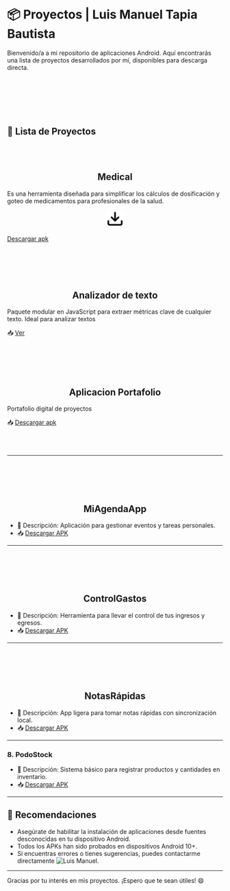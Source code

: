 # 📦 Proyectos | Luis Manuel Tapia Bautista

Bienvenido/a a mi repositorio de aplicaciones Android. Aquí encontrarás una lista de proyectos desarrollados por mí, disponibles para descarga directa.

<br>
<br>
<br>
<br>
<br>

## 🚀 Lista de Proyectos
<br>
<br>
<h2 align="center">
Medical
</h2>

Es una herramienta diseñada para simplificar los cálculos de dosificación y goteo de medicamentos para profesionales de la salud.

<div align="center">
<img src="https://github.com/luismtapia/portafolio/blob/master/archivos/download-16.svg" width="40px" alt="Download"/>
</div>

[Descargar apk](https://github.com/luismtapia/portafolio/raw/refs/heads/master/archivos/apks/medical.apk)

<br>
<br>
<br>
<br>
<h2 align="center">
Analizador de texto
</h2>

Paquete modular en JavaScript para extraer métricas clave de cualquier texto. Ideal para analizar textos

📥 [Ver](https://www.npmjs.com/package/analyzer-text)


<br>
<br>
<br>
<br>
<h2 align="center">
Aplicacion Portafolio
</h2>

Portafolio digital de proyectos

📥 [Descargar apk](https://github.com/luismtapia/portafolio/raw/refs/heads/master/archivos/apks/portafolio.apk)

<br>
<br>
















---


<br>
<br>
<br>
<br>
<h2 align="center">
MiAgendaApp
</h2>

- 📄 Descripción: Aplicación para gestionar eventos y tareas personales.
- 📥 [Descargar APK](https://drive.google.com/file/d/1EbMPWtBuBZmn28qJqew_26OkHA7t6pcE/view?usp=drive_link)

---

<br>
<br>
<br>
<br>
<h2 align="center">
ControlGastos
</h2>

- 📄 Descripción: Herramienta para llevar el control de tus ingresos y egresos.
- 📥 [Descargar APK](https://drive.google.com/file/d/...)

---

<br>
<br>
<br>
<br>
<h2 align="center">
NotasRápidas
</h2>

- 📄 Descripción: App ligera para tomar notas rápidas con sincronización local.
- 📥 [Descargar APK](https://drive.google.com/file/d/...)

---

### 8. **PodoStock**
- 📄 Descripción: Sistema básico para registrar productos y cantidades en inventario.
- 📥 [Descargar APK](https://drive.google.com/file/d/...)

---

## 📌 Recomendaciones
- Asegúrate de habilitar la instalación de aplicaciones desde fuentes desconocidas en tu dispositivo Android.
- Todos los APKs han sido probados en dispositivos Android 10+.
- Si encuentras errores o tienes sugerencias, puedes contactarme directamente ![Luis Manuel](htpps://github.com/luismtapia).

---

Gracias por tu interés en mis proyectos. ¡Espero que te sean útiles! 😄
